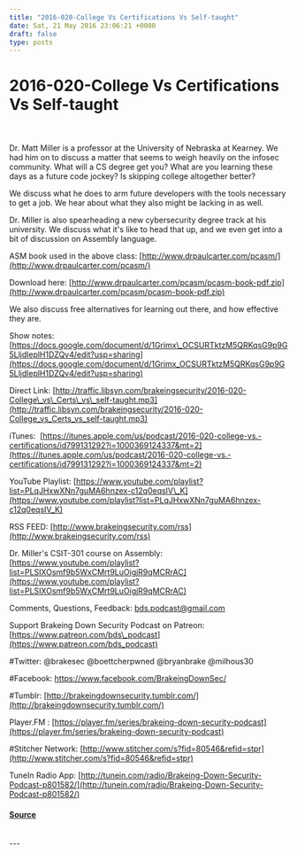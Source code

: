 ```yaml
---
title: "2016-020-College Vs Certifications Vs Self-taught"
date: Sat, 21 May 2016 23:06:21 +0000
draft: false
type: posts
---
```

# 2016-020-College Vs Certifications Vs Self-taught

<br/>

<br/>
Dr. Matt Miller is a professor at the University of Nebraska at Kearney. We had him on to discuss a matter that seems to weigh heavily on the infosec community. What will a CS degree get you? What are you learning these days as a future code jockey? Is skipping college altogether better?

We discuss what he does to arm future developers with the tools necessary to get a job. We hear about what they also might be lacking in as well.

Dr. Miller is also spearheading a new cybersecurity degree track at his university. We discuss what it's like to head that up, and we even get into a bit of discussion on Assembly language.

ASM book used in the above class: [http://www.drpaulcarter.com/pcasm/](http://www.drpaulcarter.com/pcasm/)

Download here: [http://www.drpaulcarter.com/pcasm/pcasm-book-pdf.zip](http://www.drpaulcarter.com/pcasm/pcasm-book-pdf.zip)

We also discuss free alternatives for learning out there, and how effective they are.

Show notes: [https://docs.google.com/document/d/1Grimx\_OCSURTktzM5QRKqsG9p9G5LljdleplH1DZQv4/edit?usp=sharing](https://docs.google.com/document/d/1Grimx_OCSURTktzM5QRKqsG9p9G5LljdleplH1DZQv4/edit?usp=sharing)

Direct Link: [http://traffic.libsyn.com/brakeingsecurity/2016-020-College\_vs\_Certs\_vs\_self-taught.mp3](http://traffic.libsyn.com/brakeingsecurity/2016-020-College_vs_Certs_vs_self-taught.mp3)

  
iTunes:  [https://itunes.apple.com/us/podcast/2016-020-college-vs.-certifications/id799131292?i=1000369124337&mt=2](https://itunes.apple.com/us/podcast/2016-020-college-vs.-certifications/id799131292?i=1000369124337&mt=2)

  
YouTube Playlist: [https://www.youtube.com/playlist?list=PLqJHxwXNn7guMA6hnzex-c12q0eqsIV\_K](https://www.youtube.com/playlist?list=PLqJHxwXNn7guMA6hnzex-c12q0eqsIV_K)

RSS FEED: [http://www.brakeingsecurity.com/rss](http://www.brakeingsecurity.com/rss)

Dr. Miller's CSIT-301 course on Assembly: [https://www.youtube.com/playlist?list=PLSIXOsmf9b5WxCMrt9LuOigjR9qMCRrAC](https://www.youtube.com/playlist?list=PLSIXOsmf9b5WxCMrt9LuOigjR9qMCRrAC)

Comments, Questions, Feedback: [bds.podcast@gmail.com](mailto:bds.podcast@gmail.com)

Support Brakeing Down Security Podcast on Patreon: [https://www.patreon.com/bds\_podcast](https://www.patreon.com/bds_podcast)

#Twitter: @brakesec @boettcherpwned @bryanbrake @milhous30

#Facebook: https://www.facebook.com/BrakeingDownSec/

#Tumblr: [http://brakeingdownsecurity.tumblr.com/](http://brakeingdownsecurity.tumblr.com/)

Player.FM : [https://player.fm/series/brakeing-down-security-podcast](https://player.fm/series/brakeing-down-security-podcast)

#Stitcher Network: [http://www.stitcher.com/s?fid=80546&refid=stpr](http://www.stitcher.com/s?fid=80546&refid=stpr)

TuneIn Radio App: [http://tunein.com/radio/Brakeing-Down-Security-Podcast-p801582/](http://tunein.com/radio/Brakeing-Down-Security-Podcast-p801582/)

#### [Source](http://brakeingsecurity.com/2016-020-college-vs-certifications-vs-self-taught)

<br/>
---
